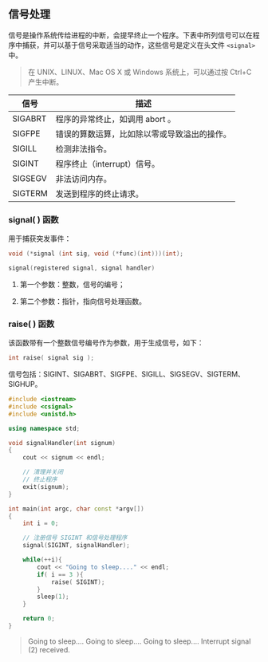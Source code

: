 ## 信号处理

信号是操作系统传给进程的中断，会提早终止一个程序。下表中所列信号可以在程序中捕获，并可以基于信号采取适当的动作，这些信号是定义在头文件 `<signal>` 中。

> 在 UNIX、LINUX、Mac OS X 或 Windows 系统上，可以通过按 Ctrl+C 产生中断。

| 信号      | 描述                     |
| ------- | ---------------------- |
| SIGABRT | 程序的异常终止，如调用 abort 。    |
| SIGFPE  | 错误的算数运算，比如除以零或导致溢出的操作。 |
| SIGILL  | 检测非法指令。                |
| SIGINT  | 程序终止（interrupt）信号。     |
| SIGSEGV | 非法访问内存。                |
| SIGTERM | 发送到程序的终止请求。            |

### signal( ) 函数

用于捕获突发事件：

```cpp
void (*signal (int sig, void (*func)(int)))(int); 

signal(registered signal, signal handler)
```

1. 第一个参数：整数，信号的编号；

2. 第二个参数：指针，指向信号处理函数。

### raise( ) 函数

该函数带有一个整数信号编号作为参数，用于生成信号，如下：

```cpp
int raise( signal sig );
```

信号包括：SIGINT、SIGABRT、SIGFPE、SIGILL、SIGSEGV、SIGTERM、SIGHUP。

```cpp
#include <iostream>
#include <csignal>
#include <unistd.h>

using namespace std;

void signalHandler(int signum)
{
    cout << signum << endl;

    // 清理并关闭
    // 终止程序
    exit(signum);
}

int main(int argc, char const *argv[])
{
    int i = 0;

    // 注册信号 SIGINT 和信号处理程序
    signal(SIGINT, signalHandler);

    while(++i){
        cout << "Going to sleep...." << endl;
        if( i == 3 ){
            raise( SIGINT);
        }
        sleep(1);
    }

    return 0;
}
```

> Going to sleep....
> Going to sleep....
> Going to sleep....
> Interrupt signal (2) received.
